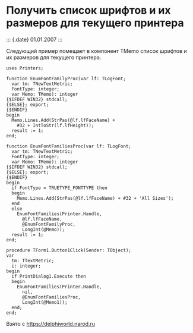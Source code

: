 Получить список шрифтов и их размеров для текущего принтера
===========================================================

::: {.date}
01.01.2007
:::

Следующий пример помещает в компонент TMemo список шрифтов и их размеров
для текущего принтера.

    uses Printers;
     
    function EnumFontFamilyProc(var lf: TLogFont;
      var tm: TNewTextMetric;
      FontType: integer;
      var Memo: TMemo): integer
    {$IFDEF WIN32} stdcall;
    {$ELSE}; export;
    {$ENDIF}
    begin
      Memo.Lines.Add(StrPas(@lf.lfFaceName) +
        #32 + IntToStr(lf.lfHeight));
      result := 1;
    end;
     
    function EnumFontFamiliesProc(var lf: TLogFont;
      var tm: TNewTextMetric;
      FontType: integer;
      var Memo: TMemo): integer
    {$IFDEF WIN32} stdcall;
    {$ELSE}; export;
    {$ENDIF}
    begin
      if FontType = TRUETYPE_FONTTYPE then
      begin
        Memo.Lines.Add(StrPas(@lf.lfFaceName) + #32 + 'All Sizes');
      end
      else
        EnumFontFamilies(Printer.Handle,
          @lf.lfFaceName,
          @EnumFontFamilyProc,
          LongInt(@Memo));
      result := 1;
    end;
     
    procedure TForm1.Button1Click(Sender: TObject);
    var
      tm: TTextMetric;
      i: integer;
    begin
      if PrintDialog1.Execute then
      begin
        EnumFontFamilies(Printer.Handle,
          nil,
          @EnumFontFamiliesProc,
          LongInt(@Memo1));
      end;
    end;

Взято с <https://delphiworld.narod.ru>
